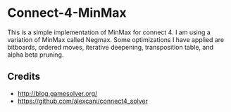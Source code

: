 # Connect-4-MinMax

This is a simple implementation of MinMax for connect 4. I am using a variation of MinMax called Negmax. Some optimizations I have applied are bitboards, ordered moves, iterative deepening, transposition table, and alpha beta pruning.

## Credits
* http://blog.gamesolver.org/
* https://github.com/alexcani/connect4_solver